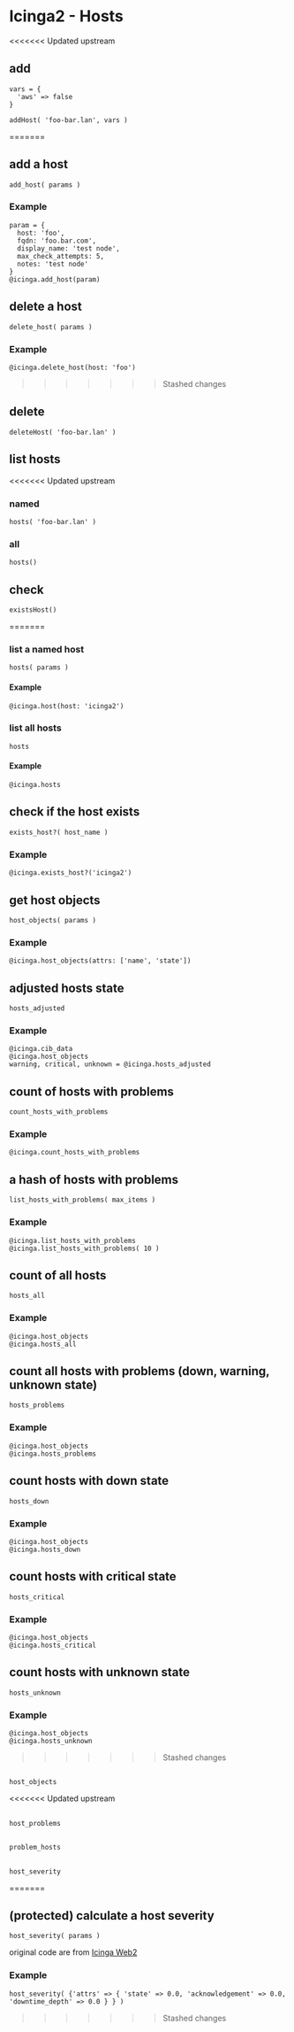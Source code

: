# Icinga2 - Hosts

<<<<<<< Updated upstream
## add
    vars = {
      'aws' => false
    }

    addHost( 'foo-bar.lan', vars )
=======
## <a name="add-host"></a>add a host
    add_host( params )

### Example
    param = {
      host: 'foo',
      fqdn: 'foo.bar.com',
      display_name: 'test node',
      max_check_attempts: 5,
      notes: 'test node'
    }
    @icinga.add_host(param)


## <a name="delete-host"></a>delete a host
    delete_host( params )

### Example
    @icinga.delete_host(host: 'foo')
>>>>>>> Stashed changes

## delete
    deleteHost( 'foo-bar.lan' )

## <a name="list-hosts"></a>list hosts

<<<<<<< Updated upstream
### named
    hosts( 'foo-bar.lan' )

### all
    hosts()

## check
    existsHost()
=======
### list a named host
    hosts( params )

#### Example
    @icinga.host(host: 'icinga2')

### list all hosts
    hosts

#### Example
    @icinga.hosts


## <a name="host-exists"></a>check if the host exists
    exists_host?( host_name )

### Example
    @icinga.exists_host?('icinga2')


## <a name="list-host-objects"></a>get host objects
    host_objects( params )

### Example
    @icinga.host_objects(attrs: ['name', 'state'])


## <a name="hosts-adjusted"></a>adjusted hosts state
    hosts_adjusted

### Example
    @icinga.cib_data
    @icinga.host_objects
    warning, critical, unknown = @icinga.hosts_adjusted


## <a name="count-hosts-with-problems"></a>count of hosts with problems
    count_hosts_with_problems

### Example
    @icinga.count_hosts_with_problems


## <a name="list-hosts-with-problems"></a>a hash of hosts with problems
    list_hosts_with_problems( max_items )

### Example
    @icinga.list_hosts_with_problems
    @icinga.list_hosts_with_problems( 10 )


## <a name="count-all-hosts"></a>count of all hosts
    hosts_all

### Example
    @icinga.host_objects
    @icinga.hosts_all


## <a name="count-host-problems"></a>count all hosts with problems (down, warning, unknown state)
    hosts_problems

### Example
    @icinga.host_objects
    @icinga.hosts_problems


## <a name="count-hosts-down"></a>count hosts with down state
    hosts_down

### Example
    @icinga.host_objects
    @icinga.hosts_down


## <a name="count-hosts-critical"></a>count hosts with critical state
    hosts_critical

### Example
    @icinga.host_objects
    @icinga.hosts_critical


## <a name="count-hosts-unknown"></a>count hosts with unknown state
    hosts_unknown

### Example
    @icinga.host_objects
    @icinga.hosts_unknown
>>>>>>> Stashed changes

##
    host_objects

<<<<<<< Updated upstream
##
    host_problems

##
    problem_hosts

##
    host_severity
=======
## <a name="host-severity"></a>(protected) calculate a host severity
    host_severity( params )

original code are from [Icinga Web2](/modules/monitoring/library/Monitoring/Backend/Ido/Query/ServicestatusQuery.php)

### Example
    host_severity( {'attrs' => { 'state' => 0.0, 'acknowledgement' => 0.0, 'downtime_depth' => 0.0 } } )
>>>>>>> Stashed changes
